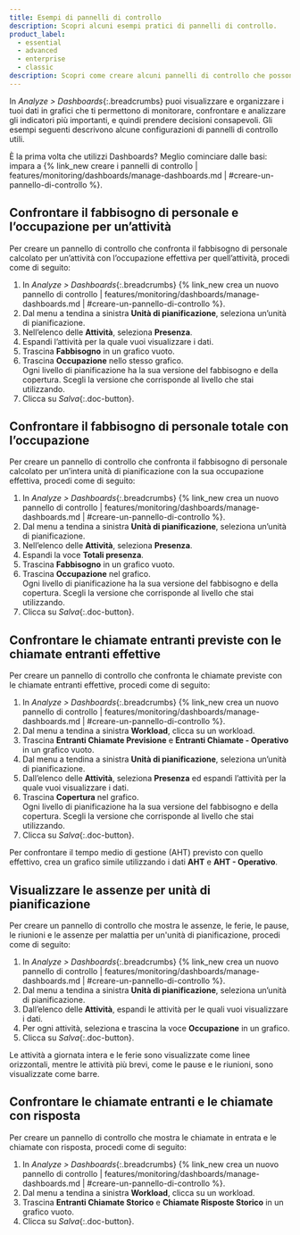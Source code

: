 ```yaml
---
title: Esempi di pannelli di controllo
description: Scopri alcuni esempi pratici di pannelli di controllo.
product_label:
  - essential
  - advanced
  - enterprise
  - classic
description: Scopri come creare alcuni pannelli di controllo che possono aiutarti nella pianificazione.
---
```


In _Analyze > Dashboards_{:.breadcrumbs} puoi visualizzare e organizzare i tuoi dati in grafici che ti permettono di monitorare, confrontare e analizzare gli indicatori più importanti, e quindi prendere decisioni consapevoli. Gli esempi seguenti descrivono alcune configurazioni di pannelli di controllo utili.

È la prima volta che utilizzi Dashboards? Meglio cominciare dalle basi: impara a {% link_new creare i pannelli di controllo | features/monitoring/dashboards/manage-dashboards.md | #creare-un-pannello-di-controllo %}.

## Confrontare il fabbisogno di personale e l’occupazione per un’attività

Per creare un pannello di controllo che confronta il fabbisogno di personale calcolato per un’attività con l’occupazione effettiva per quell’attività, procedi come di seguito:

1. In _Analyze > Dashboards_{:.breadcrumbs} {% link_new crea un nuovo pannello di controllo | features/monitoring/dashboards/manage-dashboards.md | #creare-un-pannello-di-controllo %}.
2. Dal menu a tendina a sinistra **Unità di pianificazione**, seleziona un’unità di pianificazione.
3. Nell’elenco delle **Attività**, seleziona **Presenza**.
4. Espandi l’attività per la quale vuoi visualizzare i dati.
5. Trascina **Fabbisogno** in un grafico vuoto.
6. Trascina **Occupazione** nello stesso grafico.<br>Ogni livello di pianificazione ha la sua versione del fabbisogno e della copertura. Scegli la versione che corrisponde al livello che stai utilizzando.
7. Clicca su _Salva_{:.doc-button}.

## Confrontare il fabbisogno di personale totale con l’occupazione

Per creare un pannello di controllo che confronta il fabbisogno di personale calcolato per un’intera unità di pianificazione con la sua occupazione effettiva, procedi come di seguito:

1. In _Analyze > Dashboards_{:.breadcrumbs} {% link_new crea un nuovo pannello di controllo | features/monitoring/dashboards/manage-dashboards.md | #creare-un-pannello-di-controllo %}.
2. Dal menu a tendina a sinistra **Unità di pianificazione**, seleziona un’unità di pianificazione.
3. Nell’elenco delle **Attività**, seleziona **Presenza**.
4. Espandi la voce **Totali presenza**.
5. Trascina **Fabbisogno** in un grafico vuoto.
6. Trascina **Occupazione** nel grafico.<br>Ogni livello di pianificazione ha la sua versione del fabbisogno e della copertura. Scegli la versione che corrisponde al livello che stai utilizzando.
7. Clicca su _Salva_{:.doc-button}.

## Confrontare le chiamate entranti previste con le chiamate entranti effettive

Per creare un pannello di controllo che confronta le chiamate previste con le chiamate entranti effettive, procedi come di seguito:

1. In _Analyze > Dashboards_{:.breadcrumbs} {% link_new crea un nuovo pannello di controllo | features/monitoring/dashboards/manage-dashboards.md | #creare-un-pannello-di-controllo %}.
2. Dal menu a tendina a sinistra **Workload**, clicca su un workload.
3. Trascina **Entranti Chiamate Previsione** e **Entranti Chiamate - Operativo** in un grafico vuoto.
4. Dal menu a tendina a sinistra **Unità di pianificazione**, seleziona un’unità di pianificazione.
5. Dall’elenco delle **Attività**, seleziona **Presenza** ed espandi l’attività per la quale vuoi visualizzare i dati.
6. Trascina **Copertura** nel grafico.<br>Ogni livello di pianificazione ha la sua versione del fabbisogno e della copertura. Scegli la versione che corrisponde al livello che stai utilizzando.
7. Clicca su _Salva_{:.doc-button}.

Per confrontare il tempo medio di gestione (AHT) previsto con quello effettivo, crea un grafico simile utilizzando i dati **AHT** e **AHT - Operativo**.

## Visualizzare le assenze per unità di pianificazione

Per creare un pannello di controllo che mostra le assenze, le ferie, le pause, le riunioni e le assenze per malattia per un'unità di pianificazione, procedi come di seguito:

1. In _Analyze > Dashboards_{:.breadcrumbs} {% link_new crea un nuovo pannello di controllo | features/monitoring/dashboards/manage-dashboards.md | #creare-un-pannello-di-controllo %}.
2. Dal menu a tendina a sinistra **Unità di pianificazione**, seleziona un’unità di pianificazione.
3. Dall’elenco delle **Attività**, espandi le attività per le quali vuoi visualizzare i dati.
4. Per ogni attività, seleziona e trascina la voce **Occupazione** in un grafico.
5. Clicca su _Salva_{:.doc-button}.

Le attività a giornata intera e le ferie sono visualizzate come linee orizzontali, mentre le attività più brevi, come le pause e le riunioni, sono visualizzate come barre.

## Confrontare le chiamate entranti e le chiamate con risposta

Per creare un pannello di controllo che mostra le chiamate in entrata e le chiamate con risposta, procedi come di seguito:

1. In _Analyze > Dashboards_{:.breadcrumbs} {% link_new crea un nuovo pannello di controllo | features/monitoring/dashboards/manage-dashboards.md | #creare-un-pannello-di-controllo %}.
2. Dal menu a tendina a sinistra **Workload**, clicca su un workload.
3. Trascina **Entranti Chiamate Storico** e **Chiamate Risposte Storico** in un grafico vuoto.
4. Clicca su _Salva_{:.doc-button}.
